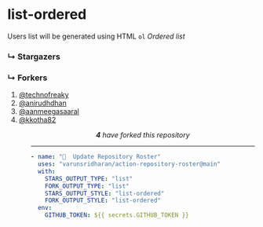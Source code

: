 # list-ordered
Users list will be generated using HTML `ol` _Ordered list_

### ↳ Stargazers

<!-- REPOSITORY_STARS:START -->

<!-- REPOSITORY_STARS:END -->

### ↳ Forkers

<!-- REPOSITORY_FORKS:START -->
<ol><li><a href="https://github.com/technofreaky" rel="nofollow">@technofreaky <br/> </a> </li><li><a href="https://github.com/anirudhdhan" rel="nofollow">@anirudhdhan <br/> </a> </li><li><a href="https://github.com/aanmeegasaaral" rel="nofollow">@aanmeegasaaral <br/> </a> </li><li><a href="https://github.com/kkotha82" rel="nofollow">@kkotha82 <br/> </a> </li><ol><p align="center"><i><b>4</b> have forked this repository</i></p>
<!-- REPOSITORY_FORKS:END -->

---
  
```yml
- name: "🐔  Update Repository Roster"
  uses: "varunsridharan/action-repository-roster@main"
  with:
    STARS_OUTPUT_TYPE: "list"
    FORK_OUTPUT_TYPE: "list"
    STARS_OUTPUT_STYLE: "list-ordered"
    FORK_OUTPUT_STYLE: "list-ordered"
  env:
    GITHUB_TOKEN: ${{ secrets.GITHUB_TOKEN }}
```
